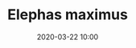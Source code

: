 ---
layout: animal
title: "Elephas maximus"
date: 2020-03-22 10:00
published: true
location: Alipore Zoo, West Bengal, India
categories: animal
images: 1
permalink: "/animal/:title/"
tags:
- asiatic elephant
---